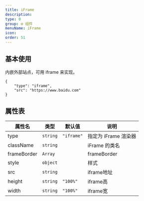 ```yaml
---
title: iFrame
description: 
type: 0
group: ⚙ 组件
menuName: iFrame
icon: 
order: 51
---
```

## 基本使用

内嵌外部站点，可用 iframe 来实现。

```schema:height="300" scope="body"
{
    "type": "iframe",
    "src": "https://www.baidu.com"
}
```

## 属性表

| 属性名      | 类型     | 默认值     | 说明                 |
| ----------- | -------- | ---------- | -------------------- |
| type        | `string` | `"iframe"` | 指定为 iFrame 渲染器 |
| className   | `string` |            | iFrame 的类名        |
| frameBorder | `Array`  |            | frameBorder          |
| style       | `object` |            | 样式                 |
| src         | `string` |            | iframe地址           |
| height      | `string` | `"100%"`   | iframe高           |
| width       | `string` | `"100%"`   | iframe宽           |





